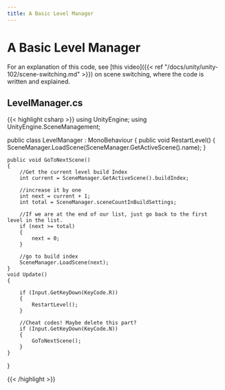 ```yaml
---
title: A Basic Level Manager
---
```

# A Basic Level Manager
For an explanation of this code, see [this video]({{< ref "/docs/unity/unity-102/scene-switching.md" >}}) on scene switching, where the code is written and explained.

## LevelManager.cs
{{< highlight csharp >}}
using UnityEngine;
using UnityEngine.SceneManagement;

public class LevelManager : MonoBehaviour
{
    public void RestartLevel()
    {
        SceneManager.LoadScene(SceneManager.GetActiveScene().name);
    }

    public void GoToNextScene()
    {
        //Get the current level build Index
        int current = SceneManager.GetActiveScene().buildIndex;
        
        //increase it by one
        int next = current + 1;
        int total = SceneManager.sceneCountInBuildSettings;
        
        //If we are at the end of our list, just go back to the first level in the list.
        if (next >= total)
        {
            next = 0;
        }

        //go to build index
        SceneManager.LoadScene(next);
    }
    void Update()
    {

        if (Input.GetKeyDown(KeyCode.R))
        {
            RestartLevel();
        }

        //Cheat codes! Maybe delete this part?
        if (Input.GetKeyDown(KeyCode.N))
        {
            GoToNextScene();
        }
    }
}

{{< /highlight >}}